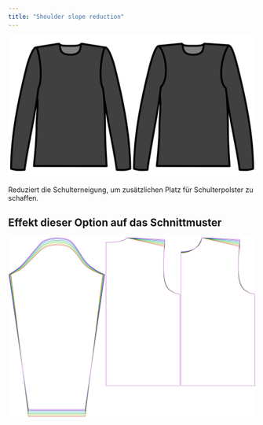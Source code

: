 ```yaml
---
title: "Shoulder slope reduction"
---
```


![Verringerung der Schulterneigung](./shoulderslopereduction.svg)

Reduziert die Schulterneigung, um zusätzlichen Platz für Schulterpolster zu schaffen.

## Effekt dieser Option auf das Schnittmuster

![Dieses Bild zeigt den Effekt dieser Option, indem es mehrere Varianten überlagert, die einen anderen Wert für diese Option haben](brian_shoulderslopereduction_sample.svg "Effekt dieser Option auf das Schnittmuster")
